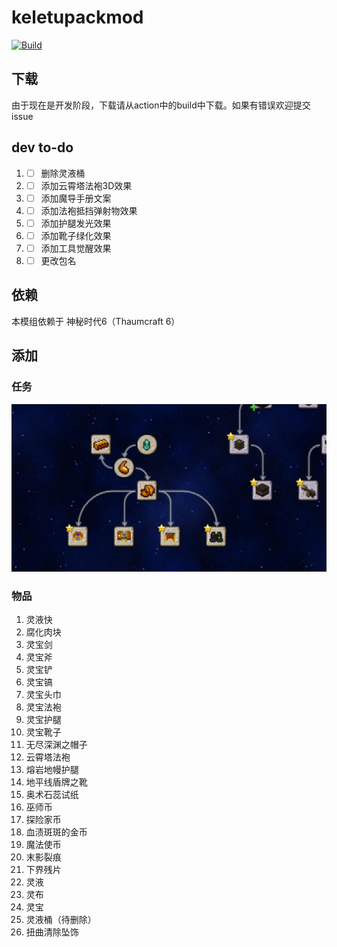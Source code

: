 # keletupackmod

 [![Build](https://github.com/KELETU66666/keletupack/actions/workflows/main.yml/badge.svg?branch=backport)](https://github.com/KELETU66666/keletupack/actions/workflows/main.yml)


## 下载
由于现在是开发阶段，下载请从action中的build中下载。如果有错误欢迎提交issue

## dev to-do

1. - [ ] 删除灵液桶
2. - [ ] 添加云霄塔法袍3D效果
3. - [ ] 添加魔导手册文案
4. - [ ] 添加法袍抵挡弹射物效果
5. - [ ] 添加护腿发光效果
6. - [ ] 添加靴子绿化效果
7. - [ ] 添加工具觉醒效果
8. - [ ] 更改包名

## 依赖

本模组依赖于 神秘时代6（Thaumcraft 6）

## 添加

### 任务

![添加的任务](./doc/zh_cn/image/QQ图片20220530211810.jpg)

### 物品

1. 灵液快
2. 腐化肉块
3. 灵宝剑
4. 灵宝斧
5. 灵宝铲
6. 灵宝镐
7. 灵宝头巾
8. 灵宝法袍
9. 灵宝护腿
10. 灵宝靴子
11. 无尽深渊之帽子
12. 云霄塔法袍
13. 熔岩地幔护腿
14. 地平线盾牌之靴
15. 奥术石蕊试纸
16. 巫师币
17. 探险家币
18. 血渍斑斑的金币
19. 魔法使币
20. 末影裂痕
21. 下界残片
22. 灵液
23. 灵布
24. 灵宝
25. 灵液桶（待删除）
26. 扭曲清除坠饰